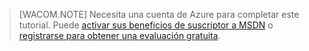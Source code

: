 > [WACOM.NOTE]
> Necesita una cuenta de Azure para completar este tutorial. Puede [activar sus beneficios de suscriptor a MSDN][activar sus beneficios de suscriptor a MSDN] o [registrarse para obtener una evaluación gratuita][registrarse para obtener una evaluación gratuita].

  [activar sus beneficios de suscriptor a MSDN]: /es-es/pricing/member-offers/msdn-benefits-details/
  [registrarse para obtener una evaluación gratuita]: /es-es/pricing/free-trial/
